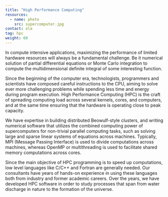 ```yaml
---
title: "High Performance Computing"
resources:
  - name: photo
    src: supercomputer.jpg
contact: ola
tag: hpc
weight: 60
---
```


In compute intensive applications, maximizing the performance of limited
hardware resources will always be a fundamental challenge. Be it numerical
solution of partial differential equations or Monte Carlo integration to
compute the multidimensional definite integral of some interesting function.

<!--more-->

Since the beginning of the computer era, technologists, programmers and
scientists have composed careful instructions to the CPU, aiming to solve ever
more challenging problems while spending less time and energy during program
execution. High Performance Computing (HPC) is the craft of spreading computing
load across several kernels, cores, and computers, and at the same time
ensuring that the hardware is operating close to peak capacity.

We have expertise in building distributed Beowulf-style clusters, and writing
numerical software that utilizes the combined computing power of supercomputers
for non-trivial parallel computing tasks, such as solving large and sparse
linear systems of equations across machines. Typically, MPI (Message Passing
Interface) is used to divide computations across machines, whereas OpenMP or
multithreading is used to facilitate shared memory computations across cores.

Since the main objective of HPC programming is to speed up computations, low
level languages like C/C++ and Fortran are generally needed. Our consultants
have years of hands-on experience in using these languages both from industry
and former academic careers. Over the years, we have developed HPC software in
order to study processes that span from water discharge in nature to the
formation of the universe.
